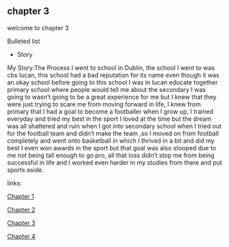 ## chapter 3

welcome to chapter 3

Bulleted list

- Story



My Story:The Process
I went  to school in Dublin, the school I went to was cbs lucan, this school had a bad reputation for its name even though it was an okay school before going to this school I was in lucan educate together primary school where people would tell me about the secondary I was going to wasn’t going to be a great experience for me but I knew that they were just trying to scare me from moving forward in life, I knew from primary that I had a goal to become a footballer when I grow up, I trained everyday and tried my best in the sport I loved at the time but the dream was all shattered and ruin when I got into secondary school  when I tried out for the football team and didn’t make the team ,so I moved on from football completely and went onto basketball in which I thrived in a bit and did my best I even won awards in the sport but that goal was also stooped due to me not being tall enough to go pro, all that loss didn’t stop me from being successful in life and I worked even harder in my studies from there and put sports aside.





links:

[Chapter 1](chapter01.md)

[Chapter 2](chapter02.md)

[Chapter 3](chapter03.md)

[Chapter 4](chapter04.md)